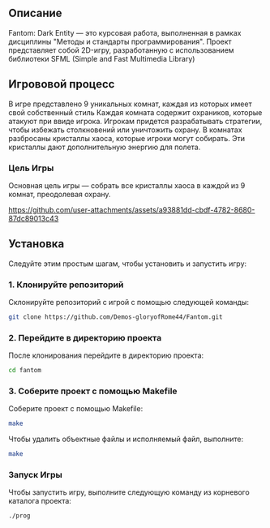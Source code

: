 ## Описание

Fantom: Dark Entity — это курсовая работа, выполненная в рамках дисциплины "Методы и стандарты программирования". 
Проект представляет собой 2D-игру, разработанную с использованием библиотеки SFML (Simple and Fast Multimedia Library)

## Игрововой процесс 
В игре представлено 9 уникальных комнат, каждая из которых имеет свой собственный стиль
Каждая комната содержит охраников, которые атакуют при ввиде игрока. Игрокам придется разрабатывать стратегии, чтобы избежать столкновений или уничтожить охрану.
В комнатах разбросаны кристаллы хаоса, которые игроки могут собирать. Эти кристаллы дают дополнительную энергию для полета.
### Цель Игры
Основная цель игры — собрать все кристаллы хаоса в каждой из 9 комнат, преодолевая охрану.

https://github.com/user-attachments/assets/a93881dd-cbdf-4782-8680-87dc89013c43


## Установка

Следуйте этим простым шагам, чтобы установить и запустить игру:

### 1. Клонируйте репозиторий

Склонируйте репозиторий с игрой с помощью следующей команды:

```bash
git clone https://github.com/Demos-gloryofRome44/Fantom.git
```

### 2. Перейдите в директорию проекта

После клонирования перейдите в директорию проекта:

```bash
cd fantom
```

### 3. Соберите проект с помощью Makefile

Соберите проект с помощью Makefile:
```bash
make
```
Чтобы удалить объектные файлы и исполняемый файл, выполните:
```bash
make
```

### Запуск Игры
Чтобы запустить игру, выполните следующую команду из корневого каталога проекта:
```bash
./prog
```
